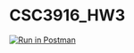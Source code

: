 # CSC3916_HW3
[![Run in Postman](https://run.pstmn.io/button.svg)](https://app.getpostman.com/run-collection/f199d0b0d0aea16589a3#?env%5BHomework2%5D=W3sia2V5IjoidG9rZW4iLCJ2YWx1ZSI6IkpXVCBleUpoYkdjaU9pSklVekkxTmlJc0luUjVjQ0k2SWtwWFZDSjkuZXlKcFpDSTZJakZrTjJFM1ltUXhObUl6TTJWbE9XRTNaakpoT0RBNFpHUTRZak5tT1RoaE1tWTNOR001Tm1FaUxDSjFjMlZ5Ym1GdFpTSTZJa05vY21seklpd2lhV0YwSWpveE5qRTFOamM0TURBM2ZRLk9iRHNCS2dZeDFwN2E1U2VrY2xuMkdwbUxwMElKZlk1S1U2dHFKN0E4UDAiLCJlbmFibGVkIjp0cnVlfSx7ImtleSI6ImJvb2tfdGl0bGUiLCJ2YWx1ZSI6IlR1cmluZyIsImVuYWJsZWQiOnRydWV9LHsia2V5IjoiaWQiLCJ2YWx1ZSI6IlFuVVBCQUFBUUJBSiIsImVuYWJsZWQiOnRydWV9XQ==)
